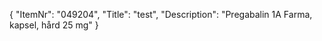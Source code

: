 {
  "ItemNr": "049204",
  "Title": "test",
  "Description": "Pregabalin 1A Farma, kapsel, hård 25 mg"
}